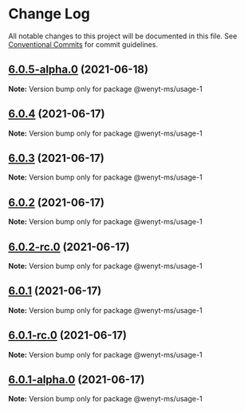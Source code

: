 # Change Log

All notable changes to this project will be documented in this file.
See [Conventional Commits](https://conventionalcommits.org) for commit guidelines.

## [6.0.5-alpha.0](https://github.com/wenytang-ms-123/TestAction/compare/@wenyt-ms/usage-1@6.0.4...@wenyt-ms/usage-1@6.0.5-alpha.0) (2021-06-18)

**Note:** Version bump only for package @wenyt-ms/usage-1





## [6.0.4](https://github.com/wenytang-ms-123/TestAction/compare/@wenyt-ms/usage-1@6.0.3...@wenyt-ms/usage-1@6.0.4) (2021-06-17)

**Note:** Version bump only for package @wenyt-ms/usage-1





## [6.0.3](https://github.com/wenytang-ms-123/TestAction/compare/@wenyt-ms/usage-1@6.0.2...@wenyt-ms/usage-1@6.0.3) (2021-06-17)

**Note:** Version bump only for package @wenyt-ms/usage-1





## [6.0.2](https://github.com/wenytang-ms-123/TestAction/compare/@wenyt-ms/usage-1@6.0.2-rc.0...@wenyt-ms/usage-1@6.0.2) (2021-06-17)

**Note:** Version bump only for package @wenyt-ms/usage-1





## [6.0.2-rc.0](https://github.com/wenytang-ms-123/TestAction/compare/@wenyt-ms/usage-1@6.0.1...@wenyt-ms/usage-1@6.0.2-rc.0) (2021-06-17)

**Note:** Version bump only for package @wenyt-ms/usage-1





## [6.0.1](https://github.com/wenytang-ms-123/TestAction/compare/@wenyt-ms/usage-1@6.0.1-rc.0...@wenyt-ms/usage-1@6.0.1) (2021-06-17)

**Note:** Version bump only for package @wenyt-ms/usage-1





## [6.0.1-rc.0](https://github.com/wenytang-ms-123/TestAction/compare/@wenyt-ms/usage-1@6.0.1-alpha.0...@wenyt-ms/usage-1@6.0.1-rc.0) (2021-06-17)

**Note:** Version bump only for package @wenyt-ms/usage-1





## [6.0.1-alpha.0](https://github.com/wenytang-ms-123/TestAction/compare/@wenyt-ms/usage-1@5.0.2...@wenyt-ms/usage-1@6.0.1-alpha.0) (2021-06-17)

**Note:** Version bump only for package @wenyt-ms/usage-1
